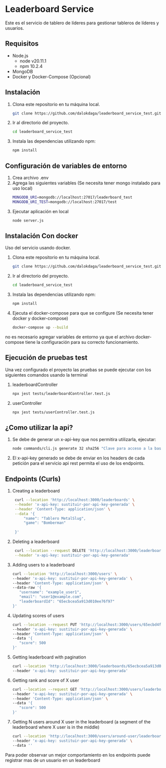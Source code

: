 # Leaderboard Service

Este es el servicio de tablero de líderes para gestionar tableros de líderes y usuarios.

## Requisitos

- Node.js
   * node v20.11.1
   * npm 10.2.4
- MongoDB
- Docker y Docker-Compose (Opcional)

## Instalación

1. Clona este repositorio en tu máquina local.
   ```bash
   git clone https://github.com/dalokdaga/leaderboard_service_test.git

2. Ir al directorio del proyecto.
   ```bash
   cd leaderboard_service_test

3. Instala las dependencias utilizando npm:

   ```bash
   npm install

## Configuración de variables de entorno

1. Crea archivo .env
2. Agrega las siguientes variables  (Se necesita tener mongo instalado para uso local)
   ```bash
   MONGODB_URI=mongodb://localhost:27017/leaderboard_test
   MONGODB_URI_TEST=mongodb://localhost:27017/test
3. Ejecutar aplicación en local
   ```bash
   node server.js

## Instalación Con docker
Uso del servicio usando docker.
1. Clona este repositorio en tu máquina local.
   ```bash
   git clone https://github.com/dalokdaga/leaderboard_service_test.git

2. Ir al directorio del proyecto.
   ```bash
   cd leaderboard_service_test

3. Instala las dependencias utilizando npm:

   ```bash
   npm install

4. Ejecuta el docker-compose para que se configure (Se necesita tener docker y docker-compose)
   ```bash
   docker-compose up --build
no es necesario agregar variables de entorno ya que el archivo docker-compose tiene la configuración para su correcto funcionamiento.

## Ejecución de pruebas test
Una vez configurado el proyecto las pruebas se puede ejecutar con los siguientes comandos usando la terminal
1. leaderboardController
   ```bash
   npx jest tests/leaderboardController.test.js
2. userController
   ```bash
   npx jest tests/userController.test.js

## ¿Como utilizar la api? 
1. Se debe de generar un x-api-key que nos permitira utilizarla, ejecutar:
   ```bash
   node commands/cli.js generate 32 sha256 "Clave para acceso a la base de datos"

2. El x-api-key generado se debe de enviar en los headers de cada petición para el servicio api rest permita el uso de los endpoints.

## Endpoints (Curls)
1. Creating a leaderboard
   ```bash
    curl --location 'http://localhost:3000/leaderboards' \
    --header 'x-api-key: sustituir-por-api-key-generada' \
    --header 'Content-Type: application/json' \
    --data '{
        "name": "Tablero MetalSlug",
        "game": "Bomberman"
        
    }'
2. Deleting a leaderboard
   ```bash
    curl --location --request DELETE 'http://localhost:3000/leaderboards/65ecbb6290dd067e3b8547fc' \
    --header 'x-api-key: sustituir-por-api-key-generada'
   
3. Adding users to a leaderboard
   ```bash
   curl --location 'http://localhost:3000/users' \
   --header 'x-api-key: sustituir-por-api-key-generada' \
   --header 'Content-Type: application/json' \
   --data-raw '{
      "username": "example_user1",
      "email": "user1@example.com",
      "leaderboardId": "65ecbcea5a913d010ee76f97"
   }'

4. Updating scores of users
   ```bash
   curl --location --request PUT 'http://localhost:3000/users/65ecbd4f1afc395283366e8c' \
   --header 'x-api-key: sustituir-por-api-key-generada' \
   --header 'Content-Type: application/json' \
   --data '{
      "score": 500
   }'

5. Getting leaderboard with pagination
   ```bash
   curl --location 'http://localhost:3000/leaderboards/65ecbcea5a913d010ee76f97/users?page=1&limit=20' \
   --header 'x-api-key: sustituir-por-api-key-generada'

6. Getting rank and score of X user
   ```bash
   curl --location --request GET 'http://localhost:3000/users/leaderboard/65ecbcea5a913d010ee76f97/users/65ecbd4f1afc395283366e8c/rank' \
   --header 'x-api-key: sustituir-por-api-key-generada' \
   --header 'Content-Type: application/json' \
   --data '{
      "score": 500
   }'

7. Getting N users around X user in the leaderboard (a segment of the leaderboard where X user is in the middle)
   ```bash
   curl --location 'http://localhost:3000/users/around-user/leaderboard/65ecbcea5a913d010ee76f97/user/65ecbd4f1afc395283366e8c/2' \
   --header 'x-api-key: sustituir-por-api-key-generada' \
   --data ''

Para poder observar un mejor comportamiento en los endpoints puede registrar mas de un usuario en un leaderboard